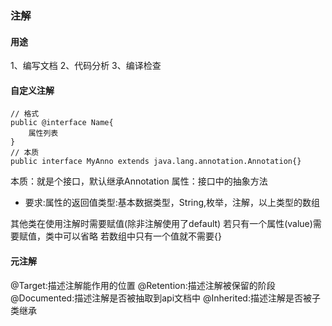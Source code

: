 ### 注解
#### 用途
1、编写文档
2、代码分析
3、编译检查

#### 自定义注解
```
// 格式
public @interface Name{
    属性列表
}
// 本质
public interface MyAnno extends java.lang.annotation.Annotation{}
```
本质：就是个接口，默认继承Annotation
属性：接口中的抽象方法

* 要求:属性的返回值类型:基本数据类型，String,枚举，注解，以上类型的数组

其他类在使用注解时需要赋值(除非注解使用了default)
若只有一个属性(value)需要赋值，类中可以省略
若数组中只有一个值就不需要{}

#### 元注解
@Target:描述注解能作用的位置
@Retention:描述注解被保留的阶段
@Documented:描述注解是否被抽取到api文档中
@Inherited:描述注解是否被子类继承